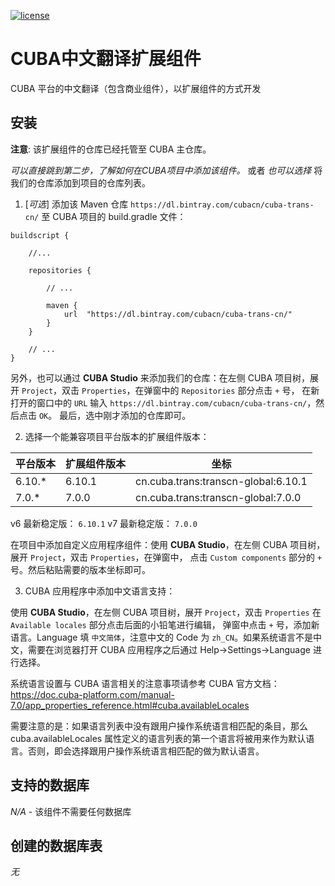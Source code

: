 [![license](https://img.shields.io/badge/license-Apache%20License%202.0-blue.svg?style=flat)](http://www.apache.org/licenses/LICENSE-2.0)

# CUBA中文翻译扩展组件

CUBA 平台的中文翻译（包含商业组件），以扩展组件的方式开发

## 安装

**注意**: 该扩展组件的仓库已经托管至 CUBA 主仓库。

*可以直接跳到第二步，了解如何在CUBA项目中添加该组件。* 或者 *也可以选择* 将我们的仓库添加到项目的仓库列表。

1. [*可选*] 添加该 Maven 仓库 `https://dl.bintray.com/cubacn/cuba-trans-cn/` 至 CUBA 项目的 build.gradle 文件：

```
buildscript {
    
    //...
    
    repositories {
    
        // ...
    
        maven {
            url  "https://dl.bintray.com/cubacn/cuba-trans-cn/"
        }
    }
    
    // ...
}
```

另外，也可以通过 **CUBA Studio** 来添加我们的仓库：在左侧 CUBA 项目树，展开 `Project`，双击 `Properties`，在弹窗中的 `Repositories` 部分点击 `+` 号，
在新打开的窗口中的 `URL` 输入 `https://dl.bintray.com/cubacn/cuba-trans-cn/`，然后点击 `OK`。 最后，选中刚才添加的仓库即可。

2. 选择一个能兼容项目平台版本的扩展组件版本：

|  平台版本  |  扩展组件版本  | 坐标
| ---------------- | -------------- | ------------
| 6.10.*           | 6.10.1          | cn.cuba.trans:transcn-global:6.10.1
| 7.0.*            | 7.0.0          | cn.cuba.trans:transcn-global:7.0.0

v6 最新稳定版： `6.10.1`
v7 最新稳定版： `7.0.0`

在项目中添加自定义应用程序组件：使用 **CUBA Studio**，在左侧 CUBA 项目树，展开 `Project`，双击 `Properties`，在弹窗中，
点击 `Custom components` 部分的 `+` 号。然后粘贴需要的版本坐标即可。

3. CUBA 应用程序中添加中文语言支持：

使用 **CUBA Studio**，在左侧 CUBA 项目树，展开 `Project`，双击 `Properties` 在 `Available locales` 部分点击后面的小铅笔进行编辑，
弹窗中点击 `+` 号，添加新语言。Language 填 `中文简体`，注意中文的 Code 为 `zh_CN`。如果系统语言不是中文，需要在浏览器打开 CUBA 应用程序之后通过 Help->Settings->Language 进行选择。

系统语言设置与 CUBA 语言相关的注意事项请参考 CUBA 官方文档： https://doc.cuba-platform.com/manual-7.0/app_properties_reference.html#cuba.availableLocales 

需要注意的是：如果语言列表中没有跟用户操作系统语言相匹配的条目，那么 cuba.availableLocales 属性定义的语言列表的第一个语言将被用来作为默认语言。否则，即会选择跟用户操作系统语言相匹配的做为默认语言。

## 支持的数据库

_N/A_ - 该组件不需要任何数据库

## 创建的数据库表

_无_
